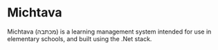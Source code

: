 # Michtava

Michtava (מכתבה) is a learning management system intended for use in elementary schools, and built using the .Net stack.
